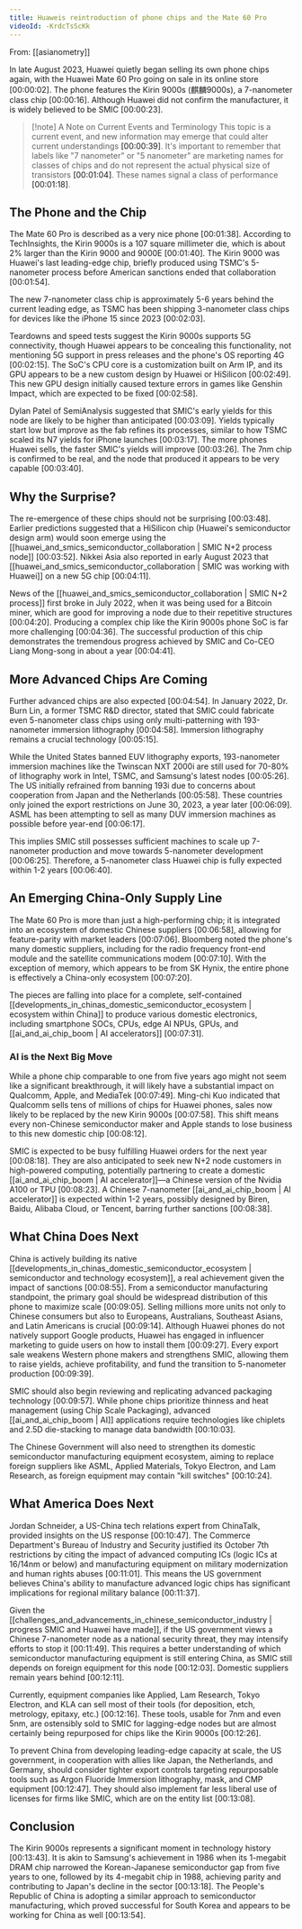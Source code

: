 ```yaml
---
title: Huaweis reintroduction of phone chips and the Mate 60 Pro
videoId: -KrdcTsScKk
---
```


From: [[asianometry]] <br/> 

In late August 2023, Huawei quietly began selling its own phone chips again, with the Huawei Mate 60 Pro going on sale in its online store <a class="yt-timestamp" data-t="00:00:02">[00:00:02]</a>. The phone features the Kirin 9000s (麒麟9000s), a 7-nanometer class chip <a class="yt-timestamp" data-t="00:00:16">[00:00:16]</a>. Although Huawei did not confirm the manufacturer, it is widely believed to be SMIC <a class="yt-timestamp" data-t="00:00:23">[00:00:23]</a>.

> [!note] A Note on Current Events and Terminology
> This topic is a current event, and new information may emerge that could alter current understandings <a class="yt-timestamp" data-t="00:00:39">[00:00:39]</a>.
> It's important to remember that labels like "7 nanometer" or "5 nanometer" are marketing names for classes of chips and do not represent the actual physical size of transistors <a class="yt-timestamp" data-t="00:01:04">[00:01:04]</a>. These names signal a class of performance <a class="yt-timestamp" data-t="00:01:18">[00:01:18]</a>.

## The Phone and the Chip

The Mate 60 Pro is described as a very nice phone <a class="yt-timestamp" data-t="00:01:38">[00:01:38]</a>. According to TechInsights, the Kirin 9000s is a 107 square millimeter die, which is about 2% larger than the Kirin 9000 and 9000E <a class="yt-timestamp" data-t="00:01:40">[00:01:40]</a>. The Kirin 9000 was Huawei's last leading-edge chip, briefly produced using TSMC's 5-nanometer process before American sanctions ended that collaboration <a class="yt-timestamp" data-t="00:01:54">[00:01:54]</a>.

The new 7-nanometer class chip is approximately 5-6 years behind the current leading edge, as TSMC has been shipping 3-nanometer class chips for devices like the iPhone 15 since 2023 <a class="yt-timestamp" data-t="00:02:03">[00:02:03]</a>.

Teardowns and speed tests suggest the Kirin 9000s supports 5G connectivity, though Huawei appears to be concealing this functionality, not mentioning 5G support in press releases and the phone's OS reporting 4G <a class="yt-timestamp" data-t="00:02:15">[00:02:15]</a>. The SoC's CPU core is a customization built on Arm IP, and its GPU appears to be a new custom design by Huawei or HiSilicon <a class="yt-timestamp" data-t="00:02:49">[00:02:49]</a>. This new GPU design initially caused texture errors in games like Genshin Impact, which are expected to be fixed <a class="yt-timestamp" data-t="00:02:58">[00:02:58]</a>.

Dylan Patel of SemiAnalysis suggested that SMIC's early yields for this node are likely to be higher than anticipated <a class="yt-timestamp" data-t="00:03:09">[00:03:09]</a>. Yields typically start low but improve as the fab refines its processes, similar to how TSMC scaled its N7 yields for iPhone launches <a class="yt-timestamp" data-t="00:03:17">[00:03:17]</a>. The more phones Huawei sells, the faster SMIC's yields will improve <a class="yt-timestamp" data-t="00:03:26">[00:03:26]</a>. The 7nm chip is confirmed to be real, and the node that produced it appears to be very capable <a class="yt-timestamp" data-t="00:03:40">[00:03:40]</a>.

## Why the Surprise?

The re-emergence of these chips should not be surprising <a class="yt-timestamp" data-t="00:03:48">[00:03:48]</a>. Earlier predictions suggested that a HiSilicon chip (Huawei's semiconductor design arm) would soon emerge using the [[huawei_and_smics_semiconductor_collaboration | SMIC N+2 process node]] <a class="yt-timestamp" data-t="00:03:52">[00:03:52]</a>. Nikkei Asia also reported in early August 2023 that [[huawei_and_smics_semiconductor_collaboration | SMIC was working with Huawei]] on a new 5G chip <a class="yt-timestamp" data-t="00:04:11">[00:04:11]</a>.

News of the [[huawei_and_smics_semiconductor_collaboration | SMIC N+2 process]] first broke in July 2022, when it was being used for a Bitcoin miner, which are good for improving a node due to their repetitive structures <a class="yt-timestamp" data-t="00:04:20">[00:04:20]</a>. Producing a complex chip like the Kirin 9000s phone SoC is far more challenging <a class="yt-timestamp" data-t="00:04:36">[00:04:36]</a>. The successful production of this chip demonstrates the tremendous progress achieved by SMIC and Co-CEO Liang Mong-song in about a year <a class="yt-timestamp" data-t="00:04:41">[00:04:41]</a>.

## More Advanced Chips Are Coming

Further advanced chips are also expected <a class="yt-timestamp" data-t="00:04:54">[00:04:54]</a>. In January 2022, Dr. Burn Lin, a former TSMC R&D director, stated that SMIC could fabricate even 5-nanometer class chips using only multi-patterning with 193-nanometer immersion lithography <a class="yt-timestamp" data-t="00:04:58">[00:04:58]</a>. Immersion lithography remains a crucial technology <a class="yt-timestamp" data-t="00:05:15">[00:05:15]</a>.

While the United States banned EUV lithography exports, 193-nanometer immersion machines like the Twinscan NXT 2000i are still used for 70-80% of lithography work in Intel, TSMC, and Samsung's latest nodes <a class="yt-timestamp" data-t="00:05:26">[00:05:26]</a>. The US initially refrained from banning 193i due to concerns about cooperation from Japan and the Netherlands <a class="yt-timestamp" data-t="00:05:58">[00:05:58]</a>. These countries only joined the export restrictions on June 30, 2023, a year later <a class="yt-timestamp" data-t="00:06:09">[00:06:09]</a>. ASML has been attempting to sell as many DUV immersion machines as possible before year-end <a class="yt-timestamp" data-t="00:06:17">[00:06:17]</a>.

This implies SMIC still possesses sufficient machines to scale up 7-nanometer production and move towards 5-nanometer development <a class="yt-timestamp" data-t="00:06:25">[00:06:25]</a>. Therefore, a 5-nanometer class Huawei chip is fully expected within 1-2 years <a class="yt-timestamp" data-t="00:06:40">[00:06:40]</a>.

## An Emerging China-Only Supply Line

The Mate 60 Pro is more than just a high-performing chip; it is integrated into an ecosystem of domestic Chinese suppliers <a class="yt-timestamp" data-t="00:06:58">[00:06:58]</a>, allowing for feature-parity with market leaders <a class="yt-timestamp" data-t="00:07:06">[00:07:06]</a>. Bloomberg noted the phone's many domestic suppliers, including for the radio frequency front-end module and the satellite communications modem <a class="yt-timestamp" data-t="00:07:10">[00:07:10]</a>. With the exception of memory, which appears to be from SK Hynix, the entire phone is effectively a China-only ecosystem <a class="yt-timestamp" data-t="00:07:20">[00:07:20]</a>.

The pieces are falling into place for a complete, self-contained [[developments_in_chinas_domestic_semiconductor_ecosystem | ecosystem within China]] to produce various domestic electronics, including smartphone SOCs, CPUs, edge AI NPUs, GPUs, and [[ai_and_ai_chip_boom | AI accelerators]] <a class="yt-timestamp" data-t="00:07:31">[00:07:31]</a>.

### AI is the Next Big Move

While a phone chip comparable to one from five years ago might not seem like a significant breakthrough, it will likely have a substantial impact on Qualcomm, Apple, and MediaTek <a class="yt-timestamp" data-t="00:07:49">[00:07:49]</a>. Ming-chi Kuo indicated that Qualcomm sells tens of millions of chips for Huawei phones, sales now likely to be replaced by the new Kirin 9000s <a class="yt-timestamp" data-t="00:07:58">[00:07:58]</a>. This shift means every non-Chinese semiconductor maker and Apple stands to lose business to this new domestic chip <a class="yt-timestamp" data-t="00:08:12">[00:08:12]</a>.

SMIC is expected to be busy fulfilling Huawei orders for the next year <a class="yt-timestamp" data-t="00:08:18">[00:08:18]</a>. They are also anticipated to seek new N+2 node customers in high-powered computing, potentially partnering to create a domestic [[ai_and_ai_chip_boom | AI accelerator]]—a Chinese version of the Nvidia A100 or TPU <a class="yt-timestamp" data-t="00:08:23">[00:08:23]</a>. A Chinese 7-nanometer [[ai_and_ai_chip_boom | AI accelerator]] is expected within 1-2 years, possibly designed by Biren, Baidu, Alibaba Cloud, or Tencent, barring further sanctions <a class="yt-timestamp" data-t="00:08:38">[00:08:38]</a>.

## What China Does Next

China is actively building its native [[developments_in_chinas_domestic_semiconductor_ecosystem | semiconductor and technology ecosystem]], a real achievement given the impact of sanctions <a class="yt-timestamp" data-t="00:08:55">[00:08:55]</a>. From a semiconductor manufacturing standpoint, the primary goal should be widespread distribution of this phone to maximize scale <a class="yt-timestamp" data-t="00:09:05">[00:09:05]</a>. Selling millions more units not only to Chinese consumers but also to Europeans, Australians, Southeast Asians, and Latin Americans is crucial <a class="yt-timestamp" data-t="00:09:14">[00:09:14]</a>. Although Huawei phones do not natively support Google products, Huawei has engaged in influencer marketing to guide users on how to install them <a class="yt-timestamp" data-t="00:09:27">[00:09:27]</a>. Every export sale weakens Western phone makers and strengthens SMIC, allowing them to raise yields, achieve profitability, and fund the transition to 5-nanometer production <a class="yt-timestamp" data-t="00:09:39">[00:09:39]</a>.

SMIC should also begin reviewing and replicating advanced packaging technology <a class="yt-timestamp" data-t="00:09:57">[00:09:57]</a>. While phone chips prioritize thinness and heat management (using Chip Scale Packaging), advanced [[ai_and_ai_chip_boom | AI]] applications require technologies like chiplets and 2.5D die-stacking to manage data bandwidth <a class="yt-timestamp" data-t="00:10:03">[00:10:03]</a>.

The Chinese Government will also need to strengthen its domestic semiconductor manufacturing equipment ecosystem, aiming to replace foreign suppliers like ASML, Applied Materials, Tokyo Electron, and Lam Research, as foreign equipment may contain "kill switches" <a class="yt-timestamp" data-t="00:10:24">[00:10:24]</a>.

## What America Does Next

Jordan Schneider, a US-China tech relations expert from ChinaTalk, provided insights on the US response <a class="yt-timestamp" data-t="00:10:47">[00:10:47]</a>. The Commerce Department's Bureau of Industry and Security justified its October 7th restrictions by citing the impact of advanced computing ICs (logic ICs at 16/14nm or below) and manufacturing equipment on military modernization and human rights abuses <a class="yt-timestamp" data-t="00:11:01">[00:11:01]</a>. This means the US government believes China's ability to manufacture advanced logic chips has significant implications for regional military balance <a class="yt-timestamp" data-t="00:11:37">[00:11:37]</a>.

Given the [[challenges_and_advancements_in_chinese_semiconductor_industry | progress SMIC and Huawei have made]], if the US government views a Chinese 7-nanometer node as a national security threat, they may intensify efforts to stop it <a class="yt-timestamp" data-t="00:11:49">[00:11:49]</a>. This requires a better understanding of which semiconductor manufacturing equipment is still entering China, as SMIC still depends on foreign equipment for this node <a class="yt-timestamp" data-t="00:12:03">[00:12:03]</a>. Domestic suppliers remain years behind <a class="yt-timestamp" data-t="00:12:11">[00:12:11]</a>.

Currently, equipment companies like Applied, Lam Research, Tokyo Electron, and KLA can sell most of their tools (for deposition, etch, metrology, epitaxy, etc.) <a class="yt-timestamp" data-t="00:12:16">[00:12:16]</a>. These tools, usable for 7nm and even 5nm, are ostensibly sold to SMIC for lagging-edge nodes but are almost certainly being repurposed for chips like the Kirin 9000s <a class="yt-timestamp" data-t="00:12:26">[00:12:26]</a>.

To prevent China from developing leading-edge capacity at scale, the US government, in cooperation with allies like Japan, the Netherlands, and Germany, should consider tighter export controls targeting repurposable tools such as Argon Fluoride Immersion lithography, mask, and CMP equipment <a class="yt-timestamp" data-t="00:12:47">[00:12:47]</a>. They should also implement far less liberal use of licenses for firms like SMIC, which are on the entity list <a class="yt-timestamp" data-t="00:13:08">[00:13:08]</a>.

## Conclusion

The Kirin 9000s represents a significant moment in technology history <a class="yt-timestamp" data-t="00:13:43">[00:13:43]</a>. It is akin to Samsung's achievement in 1986 when its 1-megabit DRAM chip narrowed the Korean-Japanese semiconductor gap from five years to one, followed by its 4-megabit chip in 1988, achieving parity and contributing to Japan's decline in the sector <a class="yt-timestamp" data-t="00:13:18">[00:13:18]</a>. The People's Republic of China is adopting a similar approach to semiconductor manufacturing, which proved successful for South Korea and appears to be working for China as well <a class="yt-timestamp" data-t="00:13:54">[00:13:54]</a>.